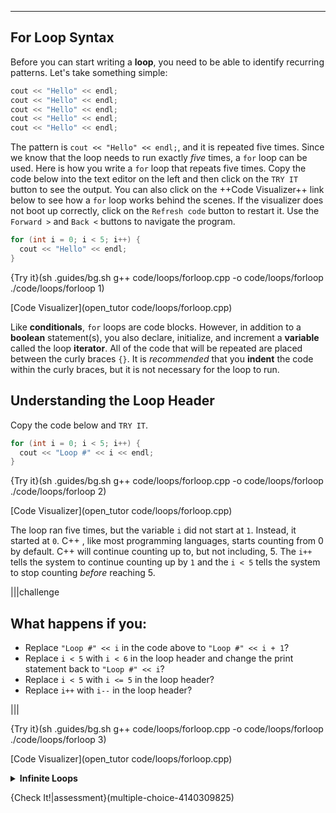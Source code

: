 ---

## For Loop Syntax
Before you can start writing a **loop**, you need to be able to identify recurring patterns. Let's take something simple:

```c++
cout << "Hello" << endl;
cout << "Hello" << endl;
cout << "Hello" << endl;
cout << "Hello" << endl;
cout << "Hello" << endl;
```

The pattern is `cout << "Hello" << endl;`, and it is repeated five times. Since we know that the loop needs to run exactly *five* times, a `for` loop can be used. Here is how you write a `for` loop that repeats five times. Copy the code below into the text editor on the left and then click on the `TRY IT` button to see the output. You can also click on the ++Code Visualizer++ link below to see how a `for` loop works behind the scenes. If the visualizer does not boot up correctly, click on the `Refresh code` button to restart it. Use the `Forward >` and `Back <` buttons to navigate the program.

```c++
for (int i = 0; i < 5; i++) {
  cout << "Hello" << endl;
}
```

{Try it}(sh .guides/bg.sh g++ code/loops/forloop.cpp -o code/loops/forloop ./code/loops/forloop 1)

[Code Visualizer](open_tutor code/loops/forloop.cpp)

Like **conditionals**, `for` loops are code blocks. However, in addition to a **boolean** statement(s), you also declare, initialize, and increment a **variable** called the loop **iterator**. All of the code that will be repeated are placed between the curly braces `{}`. It is *recommended* that you **indent** the code within the curly braces, but it is not necessary for the loop to run.

## Understanding the Loop Header
Copy the code below and `TRY IT`.

```c++
for (int i = 0; i < 5; i++) {
  cout << "Loop #" << i << endl;
}
```

{Try it}(sh .guides/bg.sh g++ code/loops/forloop.cpp -o code/loops/forloop ./code/loops/forloop 2)

[Code Visualizer](open_tutor code/loops/forloop.cpp)

The loop ran five times, but the variable `i` did not start at `1`. Instead, it started at `0`. C++ , like most programming languages, starts counting from 0 by default. C++ will continue counting up to, but not including, 5. The `i++` tells the system to continue counting up by `1` and the `i < 5` tells the system to stop counting *before* reaching 5.

|||challenge
## What happens if you:
* Replace `"Loop #" << i` in the code above to `"Loop #" << i + 1`?
* Replace `i < 5` with `i < 6` in the loop header and change the print statement back to `"Loop #" << i`?
* Replace `i < 5` with `i <= 5` in the loop header?
* Replace `i++` with `i--` in the loop header?

|||

{Try it}(sh .guides/bg.sh g++ code/loops/forloop.cpp -o code/loops/forloop ./code/loops/forloop 3)

[Code Visualizer](open_tutor code/loops/forloop.cpp)

<details><summary><b>Infinite Loops</b></summary>If you aren't careful, you can wind up with an <b>infinite loop</b>. This means that you have a loop that never ends. In the example above, if you change <code>i++</code> to <code>i--</code> then <code>i</code> will decrease by 1 after every iteration. This causes the loop iterator to never reach its specified value. The boolean expression continues to be true and the system continues to print until it times out. Always check your loop header to ensure that it does what you intend for it to do.</details>

{Check It!|assessment}(multiple-choice-4140309825)
